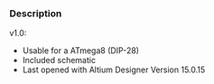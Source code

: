 ### Description

v1.0:
- Usable for a ATmega8 (DIP-28)
- Included schematic
- Last opened with Altium Designer Version 15.0.15

